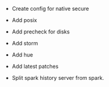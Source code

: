 - Create config for native secure
- Add posix
- Add precheck for disks
- Add storm
- Add hue
- Add latest patches

- Split spark history server from spark.

